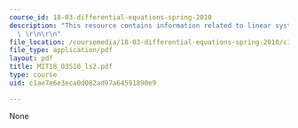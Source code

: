 ```yaml
---
course_id: 18-03-differential-equations-spring-2010
description: "This resource contains information related to linear systems of ODE's.\
  \ \r\n\r\n"
file_location: /coursemedia/18-03-differential-equations-spring-2010/c1ae7e6e3eca0d082ad97a64591890e9_MIT18_03S10_ls2.pdf
file_type: application/pdf
layout: pdf
title: MIT18_03S10_ls2.pdf
type: course
uid: c1ae7e6e3eca0d082ad97a64591890e9

---
```

None